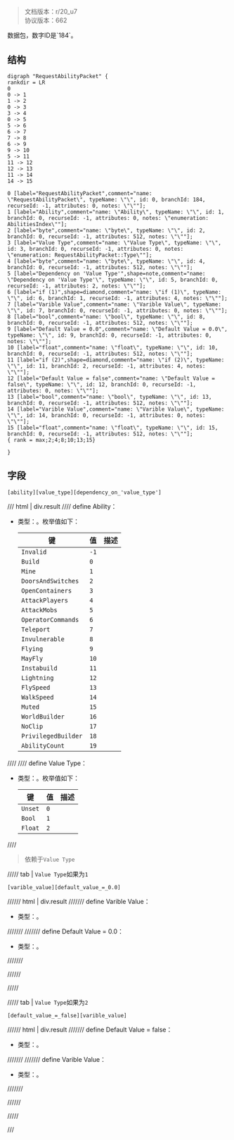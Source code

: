 # <!-- md:samp RequestAbilityPacket -->

> 文档版本：r/20_u7<br/>协议版本：662

<!-- md:samp RequestAbilityPacket -->数据包，数字ID是`184`。

## 结构

```viz
digraph "RequestAbilityPacket" {
rankdir = LR
0
0 -> 1
1 -> 2
0 -> 3
3 -> 4
0 -> 5
5 -> 6
6 -> 7
7 -> 8
6 -> 9
9 -> 10
5 -> 11
11 -> 12
12 -> 13
11 -> 14
14 -> 15

0 [label="RequestAbilityPacket",comment="name: \"RequestAbilityPacket\", typeName: \"\", id: 0, branchId: 184, recurseId: -1, attributes: 0, notes: \"\""];
1 [label="Ability",comment="name: \"Ability\", typeName: \"\", id: 1, branchId: 0, recurseId: -1, attributes: 0, notes: \"enumeration: AbilitiesIndex\""];
2 [label="byte",comment="name: \"byte\", typeName: \"\", id: 2, branchId: 0, recurseId: -1, attributes: 512, notes: \"\""];
3 [label="Value Type",comment="name: \"Value Type\", typeName: \"\", id: 3, branchId: 0, recurseId: -1, attributes: 0, notes: \"enumeration: RequestAbilityPacket::Type\""];
4 [label="byte",comment="name: \"byte\", typeName: \"\", id: 4, branchId: 0, recurseId: -1, attributes: 512, notes: \"\""];
5 [label="Dependency on 'Value Type'",shape=note,comment="name: \"Dependency on 'Value Type'\", typeName: \"\", id: 5, branchId: 0, recurseId: -1, attributes: 2, notes: \"\""];
6 [label="if (1)",shape=diamond,comment="name: \"if (1)\", typeName: \"\", id: 6, branchId: 1, recurseId: -1, attributes: 4, notes: \"\""];
7 [label="Varible Value",comment="name: \"Varible Value\", typeName: \"\", id: 7, branchId: 0, recurseId: -1, attributes: 0, notes: \"\""];
8 [label="bool",comment="name: \"bool\", typeName: \"\", id: 8, branchId: 0, recurseId: -1, attributes: 512, notes: \"\""];
9 [label="Default Value = 0.0",comment="name: \"Default Value = 0.0\", typeName: \"\", id: 9, branchId: 0, recurseId: -1, attributes: 0, notes: \"\""];
10 [label="float",comment="name: \"float\", typeName: \"\", id: 10, branchId: 0, recurseId: -1, attributes: 512, notes: \"\""];
11 [label="if (2)",shape=diamond,comment="name: \"if (2)\", typeName: \"\", id: 11, branchId: 2, recurseId: -1, attributes: 4, notes: \"\""];
12 [label="Default Value = false",comment="name: \"Default Value = false\", typeName: \"\", id: 12, branchId: 0, recurseId: -1, attributes: 0, notes: \"\""];
13 [label="bool",comment="name: \"bool\", typeName: \"\", id: 13, branchId: 0, recurseId: -1, attributes: 512, notes: \"\""];
14 [label="Varible Value",comment="name: \"Varible Value\", typeName: \"\", id: 14, branchId: 0, recurseId: -1, attributes: 0, notes: \"\""];
15 [label="float",comment="name: \"float\", typeName: \"\", id: 15, branchId: 0, recurseId: -1, attributes: 512, notes: \"\""];
{ rank = max;2;4;8;10;13;15}

}

```

## 字段

```title='RequestAbilityPacket'
[ability][value_type][dependency_on_'value_type']
```

/// html | div.result
//// define
Ability：<!-- md:samp byte -->

- 类型：<!-- md:samp byte -->。枚举值如下：

  |键|值|描述|
  |---|---|---|
  |`Invalid`|`-1`||
  |`Build`|`0`||
  |`Mine`|`1`||
  |`DoorsAndSwitches`|`2`||
  |`OpenContainers`|`3`||
  |`AttackPlayers`|`4`||
  |`AttackMobs`|`5`||
  |`OperatorCommands`|`6`||
  |`Teleport`|`7`||
  |`Invulnerable`|`8`||
  |`Flying`|`9`||
  |`MayFly`|`10`||
  |`Instabuild`|`11`||
  |`Lightning`|`12`||
  |`FlySpeed`|`13`||
  |`WalkSpeed`|`14`||
  |`Muted`|`15`||
  |`WorldBuilder`|`16`||
  |`NoClip`|`17`||
  |`PrivilegedBuilder`|`18`||
  |`AbilityCount`|`19`||



////
//// define
Value Type：<!-- md:samp byte -->

- 类型：<!-- md:samp byte -->。枚举值如下：

  |键|值|描述|
  |---|---|---|
  |`Unset`|`0`||
  |`Bool`|`1`||
  |`Float`|`2`||



////
> 依赖于`Value Type`

///// tab | `Value Type`如果为`1`
```title='if (1)'
[varible_value][default_value_=_0.0]
```

////// html | div.result
/////// define
Varible Value：<!-- md:samp bool -->

- 类型：<!-- md:samp bool -->。


///////
/////// define
Default Value = 0.0：<!-- md:samp float -->

- 类型：<!-- md:samp float -->。


///////

//////

/////

///// tab | `Value Type`如果为`2`
```title='if (2)'
[default_value_=_false][varible_value]
```

////// html | div.result
/////// define
Default Value = false：<!-- md:samp bool -->

- 类型：<!-- md:samp bool -->。


///////
/////// define
Varible Value：<!-- md:samp float -->

- 类型：<!-- md:samp float -->。


///////

//////

/////

///

